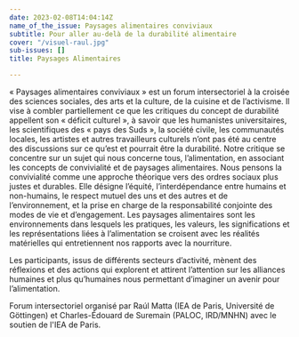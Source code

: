 ```yaml
---
date: 2023-02-08T14:04:14Z
name_of_the_issue: Paysages alimentaires conviviaux
subtitle: Pour aller au-delà de la durabilité alimentaire
cover: "/visuel-raul.jpg"
sub-issues: []
title: Paysages Alimentaires

---
```

« Paysages alimentaires conviviaux » est un forum intersectoriel à la croisée des sciences sociales, des arts et la culture, de la cuisine et de l’activisme. Il vise à combler partiellement ce que les critiques du concept de durabilité appellent son « déficit culturel », à savoir que les humanistes universitaires, les scientifiques des « pays des Suds », la société civile, les communautés locales, les artistes et autres travailleurs culturels n’ont pas été au centre des discussions sur ce qu’est et pourrait être la durabilité. Notre critique se concentre sur un sujet qui nous concerne tous, l’alimentation, en associant les concepts de convivialité et de paysages alimentaires. Nous pensons la convivialité comme une approche théorique vers des ordres sociaux plus justes et durables. Elle désigne l’équité, l’interdépendance entre humains et non-humains, le respect mutuel des uns et des autres et de l’environnement, et la prise en charge de la responsabilité conjointe des modes de vie et d’engagement. Les paysages alimentaires sont les environnements dans lesquels les pratiques, les valeurs, les significations et les représentations liées à l’alimentation se croisent avec les réalités matérielles qui entretiennent nos rapports avec la nourriture.

Les participants, issus de différents secteurs d’activité, mènent des réflexions et des actions qui explorent et attirent l’attention sur les alliances humaines et plus qu’humaines nous permettant d’imaginer un avenir pour l’alimentation.

Forum intersectoriel organisé par Raúl Matta (IEA de Paris, Université de Göttingen) et Charles-Édouard de Suremain (PALOC, IRD/MNHN) avec le soutien de l'IEA de Paris.